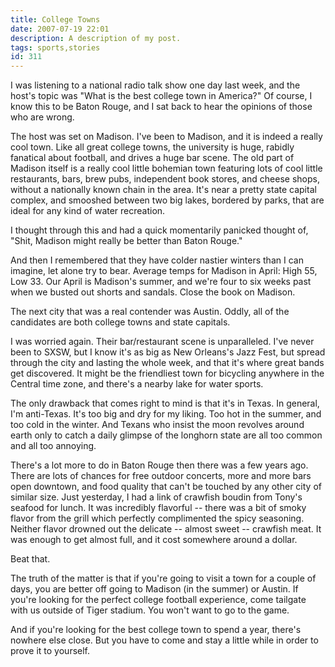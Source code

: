 ```yaml
---
title: College Towns
date: 2007-07-19 22:01
description: A description of my post.
tags: sports,stories
id: 311
---
```

I was listening to a national radio talk show one day last week, and the host's topic was "What is the best college town in America?"  Of course, I know this to be Baton Rouge, and I sat back to hear the opinions of those who are wrong.

The host was set on Madison.  I've been to Madison, and it is indeed a really cool town.  Like all great college towns, the university is huge, rabidly fanatical about football, and drives a huge bar scene.  The old part of Madison itself is a really cool little bohemian town featuring lots of cool little restaurants, bars, brew pubs, independent book stores, and cheese shops, without a nationally known chain in the area.  It's near a pretty state capital complex, and smooshed between two big lakes, bordered by parks, that are ideal for any kind of water recreation.

I thought through this and had a quick momentarily panicked thought of, "Shit, Madison might really be better than Baton Rouge."

And then I remembered that they have colder nastier winters than I can imagine, let alone try to bear.  Average temps for Madison in April:  High 55, Low 33.  Our April is Madison's summer, and we're four to six weeks past when we busted out shorts and sandals.  Close the book on Madison.

The next city that was a real contender was Austin.  Oddly, all of the candidates are both college towns and state capitals.

I was worried again.  Their bar/restaurant scene is unparalleled.  I've never been to SXSW, but I know it's as big as New Orleans's Jazz Fest, but spread through the city and lasting the whole week, and that it's where great bands get discovered.  It might be the friendliest town for bicycling anywhere in the Central time zone, and there's a nearby lake for water sports.

The only drawback that comes right to mind is that it's in Texas.  In general, I'm anti-Texas.  It's too big and dry for my liking.  Too hot in the summer, and too cold in the winter.  And Texans who insist the moon revolves around earth only to catch a daily glimpse of the longhorn state are all too common and all too annoying.

There's a lot more to do in Baton Rouge then there was a few years ago.  There are lots of chances for free outdoor concerts, more and more bars open downtown, and food quality that can't be touched by any other city of similar size.  Just yesterday, I had a link of crawfish boudin from Tony's seafood for lunch.  It was incredibly flavorful -- there was a bit of smoky flavor from the grill which perfectly complimented the spicy seasoning.  Neither flavor drowned out the delicate -- almost sweet -- crawfish meat.  It was enough to get almost full, and it cost somewhere around a dollar.  

Beat that.

The truth of the matter is that if you're going to visit a town for a couple of days, you are better off going to Madison (in the summer) or Austin.  If you're looking for the perfect college football experience, come tailgate with us outside of Tiger stadium.  You won't want to go to the game.

And if you're looking for the best college town to spend a year, there's nowhere else close.  But you have to come and stay a little while in order to prove it to yourself.

